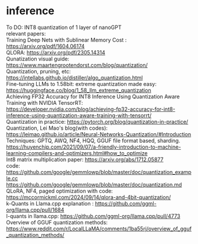 # inference
To DO: INT8 quantization of 1 layer of nanoGPT   
relevant papers:   
Training Deep Nets with Sublinear Memory Cost : https://arxiv.org/pdf/1604.06174   
QLORA: https://arxiv.org/pdf/2305.14314   
Qunatization visual guide: https://www.maartengrootendorst.com/blog/quantization/   
Quantization, pruning, etc: https://intellabs.github.io/distiller/algo_quantization.html    
Fine-tuning LLMs to 1.58bit: extreme quantization made easy: https://huggingface.co/blog/1_58_llm_extreme_quantization   
Achieving FP32 Accuracy for INT8 Inference Using Quantization Aware Training with NVIDIA TensorRT: https://developer.nvidia.com/blog/achieving-fp32-accuracy-for-int8-inference-using-quantization-aware-training-with-tensorrt/   
Quantization in practice: https://pytorch.org/blog/quantization-in-practice/   
Quantization, Lei Mao's blog(with codes): https://leimao.github.io/article/Neural-Networks-Quantization/#Introduction   
Techniques: GPTQ, AWQ, NF4, HQQ, GGUF file format based, sharding.   
https://huyenchip.com/2021/09/07/a-friendly-introduction-to-machine-learning-compilers-and-optimizers.html#how_to_optimize   
Int8 matrix multiplication paper: https://arxiv.org/abs/1712.05877   
code: https://github.com/google/gemmlowp/blob/master/doc/quantization_example.cc   
https://github.com/google/gemmlowp/blob/master/doc/quantization.md      
QLoRA, NF4, paged optimization with code: https://mccormickml.com/2024/09/14/qlora-and-4bit-quantization/   
k-Quants in Llama.cpp explanation : https://github.com/ggml-org/llama.cpp/pull/1684    
I-quants in llama.cpp: https://github.com/ggml-org/llama.cpp/pull/4773   
Overview of GGUF quantization methods: https://www.reddit.com/r/LocalLLaMA/comments/1ba55rj/overview_of_gguf_quantization_methods/   

